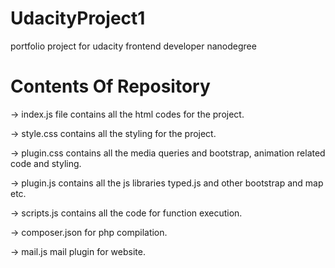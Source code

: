 # UdacityProject1
portfolio project for udacity frontend developer nanodegree

# Contents Of Repository
-> index.js file contains all the html codes for the project.


-> style.css contains all the styling for the project.


-> plugin.css contains all the media queries and bootstrap, animation related code and styling.


-> plugin.js contains all the js libraries typed.js and other bootstrap and map etc.


-> scripts.js contains all the code for function execution.


-> composer.json for php compilation.


-> mail.js mail plugin for website.



